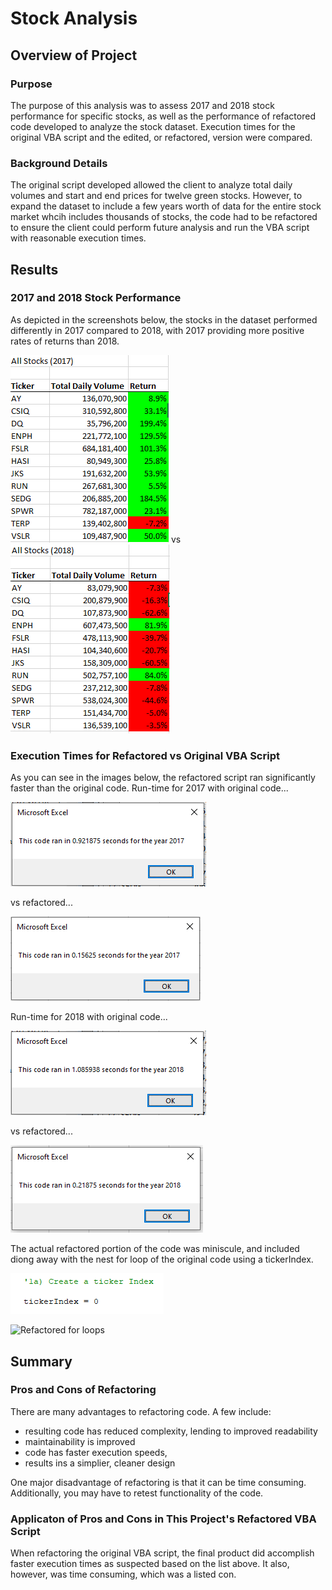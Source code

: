 # Stock Analysis
## Overview of Project
### Purpose
The purpose of this analysis was to assess 2017 and 2018 stock performance for specific stocks, as well as the performance of refactored code developed to analyze the stock dataset. Execution times for the original VBA script and the edited, or refactored, version were compared.
### Background Details
The original script developed allowed the client to analyze total daily volumes and start and end prices for twelve green stocks. However, to expand the dataset to include a few years worth of data for the entire stock market whcih includes thousands of stocks, the code had to be refactored to ensure the client could perform future analysis and run the VBA script with reasonable execution times.
## Results
### 2017 and 2018 Stock Performance
As depicted in the screenshots below, the stocks in the dataset performed differently in 2017 compared to 2018, with 2017 providing more positive rates of returns than 2018.

![VBA_Challenge_2017_Table](Resources/VBA_Challenge_2017_Table.png) vs 
![VBA_Challenge_2018_Table](Resources/VBA_Challenge_2018_Table.png)
### Execution Times for Refactored vs Original VBA Script
As you can see in the images below, the refactored script ran significantly faster than the original code.
Run-time for 2017 with original code...

![execution_time_original_2017](Resources/execution_time_original_2017.png)

vs refactored...

![VBA_Challenge_2017](Resources/VBA_Challenge_2017.png)

Run-time for 2018 with original code...

![execution_time_original_2018](Resources/execution_time_original_2018.png)

vs refactored...

![VBA_Challenge_2018](Resources/VBA_Challenge_2018.png)

The actual refactored portion of the code was miniscule, and included diong away with the nest for loop of the original code using a tickerIndex.

![tickerIndex](Resources/tickerIndex.png)

![Refactored for loops](Resources/Refactored_for_loops.png)

## Summary
### Pros and Cons of Refactoring
There are many advantages to refactoring code. A few include:
- resulting code has reduced complexity, lending to improved readability
- maintainability is improved
- code has faster execution speeds,
- results ins a simplier, cleaner design

One major disadvantage of refactoring is that it can be time consuming. Additionally, you may have to retest functionality of the code.

### Applicaton of Pros and Cons in This Project's Refactored VBA Script
When refactoring the original VBA script, the final product did accomplish faster execution times as suspected based on the list above.
It also, however, was time consuming, which was a listed con.
